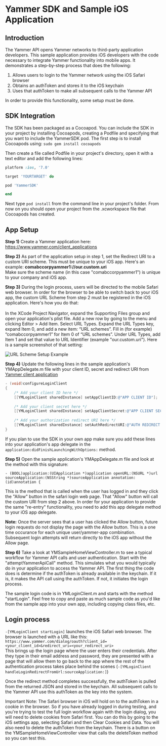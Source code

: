 Yammer SDK and Sample iOS Application
=================================


Introduction
------------
The Yammer API opens Yammer networks to third-party application developers.  This sample application
provides iOS developers with the code necessary to integrate Yammer functionality into mobile apps.
It demonstrates a step-by-step process that does the following:

1. Allows users to login to the Yammer network using the iOS Safari browser
2. Obtains an authToken and stores it to the iOS keychain
3. Uses that authToken to make all subsequent calls to the Yammer API

In order to provide this functionality, some setup must be done.

SDK Integration
---------

The SDK has been packaged as a Cocoapod. You can include the SDK in your project by installing Cocoapods, creating a Podfile and specifying that you want to include the YammerSDK pod. The first step is to install Cocoapods using:
`sudo gem install cocoapods`

Then create a file called Podfile in your project's directory, open it with a text editor and add the following lines:
```ruby
platform :ios, '7.0'

target 'YOURTARGET' do

pod 'YammerSDK'

end
```
Next type `pod install` from the command line in your project's folder. From now on you should open your project from the .xcworkspace file that Cocoapods has created.

App Setup
---------

**Step 1)** Create a Yammer application here: https://www.yammer.com/client_applications

**Step 2)** As part of the application setup in step 1, set the Redirect URI to a custom URI scheme.  This must be unique to your iOS app.  Here's an example: **comabccorpyammer1://our.custom.uri**
<br/>Make sure the scheme name (in this case "comabccorpyammer1") is unique to your company and iOS app.

**Step 3)** During the login process, users will be directed to the mobile Safari web browser.  In order for the browser to be able to switch back to your iOS app, the custom URL Scheme from step 2 must be registered in the iOS application.  Here's how you do that:
<br/><br/>
In the XCode Project Navigator, expand the Supporting Files group and open your application's plist file.  Add a new row by going to the menu and clicking Editor > Add Item. Select URL Types.  Expand the URL Types key, expand Item 0, and add a new item: “URL schemes”. Fill in (for example) “comabccorpyammer1” for Item 0 of “URL schemes”.  Under URL Types, add Item 1 and set that value to URL Identifier (example "our.custom.uri"). Here is a sample screenshot of that setting:

![URL Scheme Setup Example][urlScheme]

**Step 4)** Update the following lines in the sample application's YMAppDelegate.m file with your client ID, secret and redirect URI from [Yammer
client application](https://www.yammer.com/client_applications)

```objectivec
- (void)configureLoginClient
{
    /* Add your client ID here */
    [[YMLoginClient sharedInstance] setAppClientID:@"APP CLIENT ID"];
    
    /* Add your client secret here */
    [[YMLoginClient sharedInstance] setAppClientSecret:@"APP CLIENT SECRET"];
    
    /* Add your authorization redirect URI here */
    [[YMLoginClient sharedInstance] setAuthRedirectURI:@"AUTH REDIRECT URI"];
}
```
If you plan to use the SDK in your own app make sure you add these lines into your application's app delegate in the `application:didFinishLaunchingWithOptions:` method.

**Step 5)** Open the sample application's YMAppDelegate.m file and look at the method with this signature:

`- (BOOL)application:(UIApplication *)application
                    openURL:(NSURL *)url
          sourceApplication:(NSString *)sourceApplication
                 annotation:(id)annotation {`

This is the method that is called when the user has logged in and they click the "Allow" button in the safari login web page.  That "Allow" button will call the custom URI from step 2 above.  In order for your application to provide the same "re-entry" functionality, you need to add this app delegate method to your iOS app delegate.

**Note:** Once the server sees that a user has clicked the Allow button, future login requests do not display the page with the Allow button.  This is a one time occurance for each unique user/yammer-app combination.  Subsequent login attempts will return directly to the iOS app without the Allow page.

**Step 6)** Take a look at YMSampleHomeViewController.m to see a typical workflow for Yammer API calls and user authentication.  Start with the "attemptYammerApiCall" method.  This simulates what you would typically do in your application to access the Yammer API.  The first thing the code does is determine if the authToken is already available in the keychain.  If it is, it makes the API call using the authToken.  If not, it initiates the login process.

The sample login code is in YMLoginClient.m and starts with the method "startLogin".  Feel free to copy and paste as much sample code as you'd like from the sample app into your own app, including copying class files, etc.

Login process
-------------

`-[YMLoginClient startLogin]` launches the iOS Safari web browser.  The browser is launched
with a URL like this: `https://www.yammer.com/dialog/oauth?client_id=<your_client_id>&redirect_uri=<your_redirect_uri>`
<br/>
This brings up the login page where the user enters their credentials.  After they type in their email address and password, they are presented with a page that will allow them to go back to the app where the rest of the authentication process takes place behind the scenes (`-[YMLoginClient handleLoginRedirectFromUrl:sourceApplication:]`)

Once the redirect method completes successfully, the authToken is pulled from the returned JSON and stored in the keychain.  All subsequent calls to the Yammer API use this authToken as the key into the system.

Important Note:  The Safari browser in iOS will hold on to the authToken in a cookie in the browser.  So if you have already logged in during testing, and you're trying to test the full login workflow again with the login dialog, you will need to delete cookies from Safari first.  You can do this by going to the iOS settings app, selecting Safari and then Clear Cookies and Data.  You will also need to delete the authToken from the keychain.  There is a button on the YMSampleHomeViewController view that calls the deleteToken method so you can test this.

[urlScheme]: https://github.com/yammer/ios-oauth-demo/blob/master/URLSchemeExample.png?raw=true

